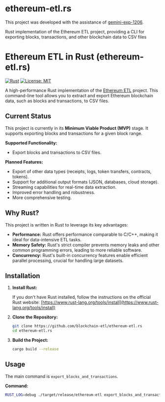 # ethereum-etl.rs

This project was developed with the assistance of [gemini-exp-1206](https://aistudio.google.com/app/prompts/new_chat?model=gemini-exp-1206).

Rust implementation of the Ethereum ETL project, providing a CLI for exporting blocks, transactions, and other blockchain data to CSV files

# Ethereum ETL in Rust (ethereum-etl.rs)

[![Rust](https://img.shields.io/badge/rust-lang-blue.svg)](https://www.rust-lang.org/)
[![License: MIT](https://img.shields.io/badge/License-MIT-yellow.svg)](https://opensource.org/licenses/MIT)

A high-performance Rust implementation of the [Ethereum ETL](https://github.com/blockchain-etl/ethereum-etl) project. This command-line tool allows you to extract and export Ethereum blockchain data, such as blocks and transactions, to CSV files.

## Current Status

This project is currently in its **Minimum Viable Product (MVP)** stage. It supports exporting blocks and transactions for a given block range.

**Supported Functionality:**

*   Export blocks and transactions to CSV files.

**Planned Features:**

*   Export of other data types (receipts, logs, token transfers, contracts, tokens).
*   Support for additional output formats (JSON, databases, cloud storage).
*   Streaming capabilities for real-time data extraction.
*   Improved error handling and robustness.
*   More comprehensive testing.

## Why Rust?

This project is written in Rust to leverage its key advantages:

*   **Performance:** Rust offers performance comparable to C/C++, making it ideal for data-intensive ETL tasks.
*   **Memory Safety:** Rust's strict compiler prevents memory leaks and other common programming errors, leading to more reliable software.
*   **Concurrency:** Rust's built-in concurrency features enable efficient parallel processing, crucial for handling large datasets.

## Installation

1. **Install Rust:**

   If you don't have Rust installed, follow the instructions on the official Rust website: [https://www.rust-lang.org/tools/install](https://www.rust-lang.org/tools/install)

2. **Clone the Repository:**

    ```bash
    git clone https://github.com/blockchain-etl/ethereum-etl.rs
    cd ethereum-etl.rs
    ```

3. **Build the Project:**

    ```bash
    cargo build --release
    ```

## Usage

The main command is `export_blocks_and_transactions`.

**Command:**

```bash
RUST_LOG=debug ./target/release/ethereum-etl export_blocks_and_transactions --start-block <start_block> --end-block <end_block> --provider-uri <provider_uri> --blocks-output <blocks_output_file> --transactions-output <transactions_output_file>